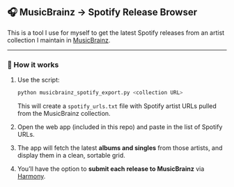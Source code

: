 ## 🎧 MusicBrainz → Spotify Release Browser



This is a tool I use for myself to get the latest Spotify releases from an artist collection I maintain in [MusicBrainz](https://musicbrainz.org).

---

### 🔁 How it works

1. Use the script:
   ```bash
   python musicbrainz_spotify_export.py <collection URL>
   ```
   This will create a `spotify_urls.txt` file with Spotify artist URLs pulled from the MusicBrainz collection.

2. Open the web app (included in this repo) and paste in the list of Spotify URLs.

3. The app will fetch the latest **albums and singles** from those artists, and display them in a clean, sortable grid.

4. You’ll have the option to **submit each release to MusicBrainz** via [Harmony](https://harmony.pulsewidth.org.uk).
